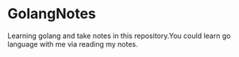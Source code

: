 # GolangNotes
Learning golang and take notes in this repository.You could learn go language with me via reading  my notes.
